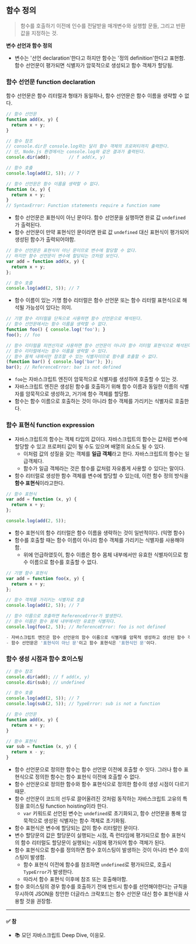## 함수 정의
> 함수를 호출하기 이전에 인수를 전달받을 매개변수와 실행할 문들, 그리고 반환값을 지정하는 것. 

**변수 선언과 함수 정의**
- 변수는 '선언 declaration'한다고 하지만 함수는 '정의 definition'한다고 표현함. 함수 선언문이 평가되면 식별자가 암묵적으로 생성되고 함수 객체가 할당됨.

### 함수 선언문 function declaration
함수 선언문은 함수 리터럴과 형태가 동일하나, 함수 선언문은 함수 이름을 생략할 수 없다.
```js
// 함수 선언문
function add(x, y) {
  return x + y;
}

// 함수 참조
// console.dir은 console.log와는 달리 함수 객체의 프로퍼티까지 출력한다.
// 단, Node.js 환경에서는 console.log와 같은 결과가 출력된다.
console.dir(add);       // f add(x, y)

// 함수 호출
console.log(add(2, 5)); // 7

// 함수 선언문은 함수 이름을 생략할 수 없다.
function (x, y) {
  return x + y;
}
// SyntaxError: Function statements require a function name
```
- 함수 선언문은 표현식이 아닌 문이다. 함수 선언문을 실행하면 완료 값 `undefined`가 출력된다. 
- 함수 선언문이 만약 표현식인 문이라면 완료 값 `undefined` 대신 표현식이 평가되어 생성된 함수가 출력되어야함.

```js
// 함수 선언문은 표현식이 아닌 문이므로 변수에 할당할 수 없다.
// 하지만 함수 선언문이 변수에 할당되는 것처럼 보인다.
var add = function add(x, y) {
  return x + y;
};

// 함수 호출
console.log(add(2, 5)); // 7
```
- 함수 이름이 있는 기명 함수 리터럴은 함수 선언문 또는 함수 리터럴 표현식으로 해석될 가능성이 있다는 의미.
```js
// 기명 함수 리터럴을 단독으로 사용하면 함수 선언문으로 해석된다.
// 함수 선언문에서는 함수 이름을 생략할 수 없다.
function foo() { console.log('foo'); }
foo(); // foo

// 함수 리터럴을 피연산자로 사용하면 함수 선언문이 아니라 함수 리터럴 표현식으로 해석된다.
// 함수 리터럴에서는 함수 이름을 생략할 수 있다.
// 함수 몸체 내에서만 참조할 수 있는 식별자이므로 함수를 호출할 수 없다.
(function bar() { console.log('bar'); });
bar(); // ReferenceError: bar is not defined
```
- `foo`는 자바스크립트 엔진이 암묵적으로 식별자를 생성하여 호출할 수 있는 것.
- 자바스크립트 엔진은 생성된 함수를 호출하기 위해 함수 이름과 동일한 이름의 식별자를 암묵적으로 생성하고, 거기에 함수 객체를 할당함.
- 함수는 함수 이름으로 호출하는 것이 아니라 함수 객체를 가리키는 식별자로 호출한다.

### 함수 표현식 function expression
- 자바스크립트의 함수는 객체 타입의 값이다. 자바스크립트의 함수는 값처럼 변수에 할당할 수 있고 프로퍼티 값이 될 수도 있으며 배열의 요소도 될 수 있다.
  - 이처럼 값의 성질을 갖는 객체를 **일급 객체**라고 한다. 자바스크립트의 함수는 일급객체다.
  - 함수가 일급 객체라는 것은 함수를 값처럼 자유롭게 사용할 수 있다는 말이다.
- 함수 리터럴로 생성한 함수 객체를 변수에 할당할 수 있는데, 이런 함수 정의 방식을 **함수 표현식**이라고한다.
```js
// 함수 표현식
var add = function (x, y) {
  return x + y;
};

console.log(add(2, 5));
```
- 함수 표현식의 함수 리터럴은 함수 이름을 생략하는 것이 일반적이다. (익명 함수)
- 함수를 호출할 때는 함수 이름이 아니라 함수 객체를 가리키는 식별자를 사용해야함.
  - 위에 언급하였듯이, 함수 이름은 함수 몸체 내부에서만 유효한 식별자이므로 함수 이름으로 함수를 호출할 수 없다.
```js
// 기명 함수 표현식
var add = function foo(x, y) {
  return x + y;
};

// 함수 객체를 가리키는 식별자로 호출
console.log(add(2, 5)); // 7

// 함수 이름으로 호출하면 ReferenceError가 발생한다.
// 함수 이름은 함수 몸체 내부에서만 유효한 식별자다.
console.log(foo(2, 5)); // ReferenceError: foo is not defined

- 자바스크립트 엔진은 함수 선언문의 함수 이름으로 식별자를 암묵적 생성하고 생선된 함수 객체를 할당하므로 함수 표현식과 유사하게 동작하는 것처럼 보임.
- 함수 선언문은 '표현식이 아닌 문'이고 함수 표현식은 '표현식인 문'이다.
```

### 함수 생성 시점과 함수 호이스팅
```js
// 함수 참조
console.dir(add); // f add(x, y)
console.dir(sub); // undefined

// 함수 호출
console.log(add(2, 5)); // 7
console.log(sub(2, 5)); // TypeError: sub is not a function

// 함수 선언문
function add(x, y) {
  return x + y;
}

// 함수 표현식 
var sub = function (x, y) {
  return x - y;
}
```
- 함수 선언문으로 정의한 함수는 함수 선언문 이전에 호출할 수 잇다. 그러나 함수 표현식으로 정의한 함수는 함수 표현식 이전에 호출할 수 없다.
- 함수 선언문으로 정의한 함수와 함수 표현식으로 정의한 함수의 생성 시점이 다르기 때문.
- 함수 선언문이 코드의 선두로 끌어올려진 것처럼 동작하는 자바스크립트 고유의 특징을 호이스팅 function hoisting이라 한다.
  - `var` 키워드로 선언된 변수는 `undefined`로 초기화되고, 함수 선언문을 통해 암묵적으로 생성된 식별자는 함수 객체로 초기화됨.
- 함수 표현식은 변수에 할당되는 값이 함수 리터럴인 문이다.
- 변수 할당문의 값은 할당문이 실행되는 시점, 즉 런타임에 평가되므로 함수 표현식의 함수 리터럴도 할당문이 실행되는 시점에 평가되어 함수 객체가 된다.
- 함수 표현식으로 함수를 정의하면 함수 호이스팅이 발생하는 것이 아니라 변수 호이스팅이 발생함.
  - 함수 표현식 이전에 함수를 참조하면 `undefined`로 평가되므로, 호출시 `TypeError`가 발생한다.
  - 따라서 함수 표현식 이후에 참조 또는 호출해야함.
- 함수 호이스팅의 경우 함수를 호출하기 전에 반드시 함수를 선언해야한다는 규칙을 무시하여 JSON을 창안한 더글라스 크락포드는 함수 선언문 대신 함수 표현식을 사용할 것을 권장함.

----
#### ✅ 참
- 📚 모던 자바스크립트 Deep Dive, 이응모.
